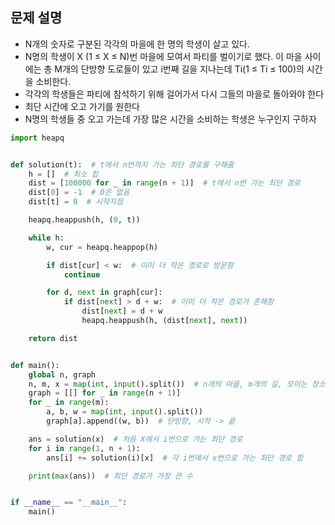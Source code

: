 ## 문제 설명
- N개의 숫자로 구분된 각각의 마을에 한 명의 학생이 살고 있다.
- N명의 학생이 X (1 ≤ X ≤ N)번 마을에 모여서 파티를 벌이기로 했다. 이 마을 사이에는 총 M개의 단방향 도로들이 있고 i번째 길을 지나는데 Ti(1 ≤ Ti ≤ 100)의 시간을 소비한다.
- 각각의 학생들은 파티에 참석하기 위해 걸어가서 다시 그들의 마을로 돌아와야 한다
- 최단 시간에 오고 가기를 원한다
- N명의 학생들 중 오고 가는데 가장 많은 시간을 소비하는 학생은 누구인지 구하자

``` python
import heapq


def solution(t):  # t에서 n번까지 가는 최단 경로를 구해줌
    h = []  # 최소 힙
    dist = [100000 for _ in range(n + 1)]  # t에서 n번 가는 최단 경로
    dist[0] = -1  # 0은 없음
    dist[t] = 0  # 시작지점

    heapq.heappush(h, (0, t))

    while h:
        w, cur = heapq.heappop(h)

        if dist[cur] < w:  # 이미 더 작은 경로로 방문함
            continue

        for d, next in graph[cur]:
            if dist[next] > d + w:  # 이미 더 적은 경로가 존해함
                dist[next] = d + w
                heapq.heappush(h, (dist[next], next))

    return dist


def main():
    global n, graph
    n, m, x = map(int, input().split())  # n개의 마을, m개의 길, 모이는 장소
    graph = [[] for _ in range(n + 1)]
    for _ in range(m):
        a, b, w = map(int, input().split())
        graph[a].append((w, b))  # 단방향, 시작 -> 끝

    ans = solution(x)  # 처음 X에서 i번으로 가는 최단 경로
    for i in range(1, n + 1):
        ans[i] += solution(i)[x]  # 각 i번에서 x번으로 가는 최단 경로 합

    print(max(ans))  # 최단 경로가 가장 큰 수


if __name__ == "__main__":
    main()

```
